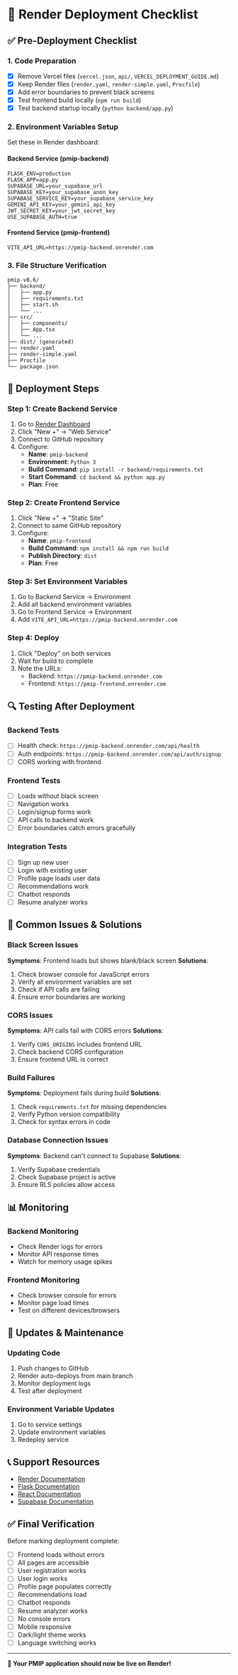 # 🚀 Render Deployment Checklist

## ✅ Pre-Deployment Checklist

### 1. Code Preparation
- [x] Remove Vercel files (`vercel.json`, `api/`, `VERCEL_DEPLOYMENT_GUIDE.md`)
- [x] Keep Render files (`render.yaml`, `render-simple.yaml`, `Procfile`)
- [x] Add error boundaries to prevent black screens
- [x] Test frontend build locally (`npm run build`)
- [x] Test backend startup locally (`python backend/app.py`)

### 2. Environment Variables Setup
Set these in Render dashboard:

#### Backend Service (pmip-backend)
```
FLASK_ENV=production
FLASK_APP=app.py
SUPABASE_URL=your_supabase_url
SUPABASE_KEY=your_supabase_anon_key
SUPABASE_SERVICE_KEY=your_supabase_service_key
GEMINI_API_KEY=your_gemini_api_key
JWT_SECRET_KEY=your_jwt_secret_key
USE_SUPABASE_AUTH=true
```

#### Frontend Service (pmip-frontend)
```
VITE_API_URL=https://pmip-backend.onrender.com
```

### 3. File Structure Verification
```
pmip-v8.6/
├── backend/
│   ├── app.py
│   ├── requirements.txt
│   ├── start.sh
│   └── ...
├── src/
│   ├── components/
│   ├── App.tsx
│   └── ...
├── dist/ (generated)
├── render.yaml
├── render-simple.yaml
├── Procfile
└── package.json
```

## 🚀 Deployment Steps

### Step 1: Create Backend Service
1. Go to [Render Dashboard](https://dashboard.render.com)
2. Click "New +" → "Web Service"
3. Connect to GitHub repository
4. Configure:
   - **Name**: `pmip-backend`
   - **Environment**: `Python 3`
   - **Build Command**: `pip install -r backend/requirements.txt`
   - **Start Command**: `cd backend && python app.py`
   - **Plan**: Free

### Step 2: Create Frontend Service
1. Click "New +" → "Static Site"
2. Connect to same GitHub repository
3. Configure:
   - **Name**: `pmip-frontend`
   - **Build Command**: `npm install && npm run build`
   - **Publish Directory**: `dist`
   - **Plan**: Free

### Step 3: Set Environment Variables
1. Go to Backend Service → Environment
2. Add all backend environment variables
3. Go to Frontend Service → Environment
4. Add `VITE_API_URL=https://pmip-backend.onrender.com`

### Step 4: Deploy
1. Click "Deploy" on both services
2. Wait for build to complete
3. Note the URLs:
   - Backend: `https://pmip-backend.onrender.com`
   - Frontend: `https://pmip-frontend.onrender.com`

## 🔍 Testing After Deployment

### Backend Tests
- [ ] Health check: `https://pmip-backend.onrender.com/api/health`
- [ ] Auth endpoints: `https://pmip-backend.onrender.com/api/auth/signup`
- [ ] CORS working with frontend

### Frontend Tests
- [ ] Loads without black screen
- [ ] Navigation works
- [ ] Login/signup forms work
- [ ] API calls to backend work
- [ ] Error boundaries catch errors gracefully

### Integration Tests
- [ ] Sign up new user
- [ ] Login with existing user
- [ ] Profile page loads user data
- [ ] Recommendations work
- [ ] Chatbot responds
- [ ] Resume analyzer works

## 🐛 Common Issues & Solutions

### Black Screen Issues
**Symptoms**: Frontend loads but shows blank/black screen
**Solutions**:
1. Check browser console for JavaScript errors
2. Verify all environment variables are set
3. Check if API calls are failing
4. Ensure error boundaries are working

### CORS Issues
**Symptoms**: API calls fail with CORS errors
**Solutions**:
1. Verify `CORS_ORIGINS` includes frontend URL
2. Check backend CORS configuration
3. Ensure frontend URL is correct

### Build Failures
**Symptoms**: Deployment fails during build
**Solutions**:
1. Check `requirements.txt` for missing dependencies
2. Verify Python version compatibility
3. Check for syntax errors in code

### Database Connection Issues
**Symptoms**: Backend can't connect to Supabase
**Solutions**:
1. Verify Supabase credentials
2. Check Supabase project is active
3. Ensure RLS policies allow access

## 📊 Monitoring

### Backend Monitoring
- Check Render logs for errors
- Monitor API response times
- Watch for memory usage spikes

### Frontend Monitoring
- Check browser console for errors
- Monitor page load times
- Test on different devices/browsers

## 🔄 Updates & Maintenance

### Updating Code
1. Push changes to GitHub
2. Render auto-deploys from main branch
3. Monitor deployment logs
4. Test after deployment

### Environment Variable Updates
1. Go to service settings
2. Update environment variables
3. Redeploy service

## 📞 Support Resources

- [Render Documentation](https://render.com/docs)
- [Flask Documentation](https://flask.palletsprojects.com/)
- [React Documentation](https://reactjs.org/docs)
- [Supabase Documentation](https://supabase.com/docs)

## ✅ Final Verification

Before marking deployment complete:

- [ ] Frontend loads without errors
- [ ] All pages are accessible
- [ ] User registration works
- [ ] User login works
- [ ] Profile page populates correctly
- [ ] Recommendations load
- [ ] Chatbot responds
- [ ] Resume analyzer works
- [ ] No console errors
- [ ] Mobile responsive
- [ ] Dark/light theme works
- [ ] Language switching works

---

**🎉 Your PMIP application should now be live on Render!**
